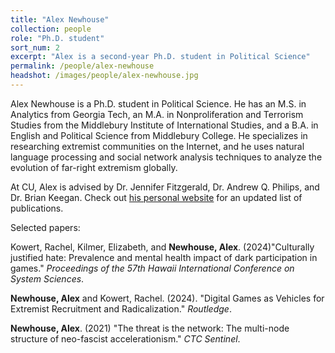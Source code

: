 ```yaml
---
title: "Alex Newhouse"
collection: people
role: "Ph.D. student"
sort_num: 2
excerpt: "Alex is a second-year Ph.D. student in Political Science"
permalink: /people/alex-newhouse
headshot: /images/people/alex-newhouse.jpg
---
```


Alex Newhouse is a Ph.D. student in Political Science. He has an M.S. in Analytics from Georgia Tech, an M.A. in Nonproliferation and Terrorism Studies from the Middlebury Institute of International Studies, and a B.A. in English and Political Science from Middlebury College. He specializes in researching extremist communities on the Internet, and he uses natural language processing and social network analysis techniques to analyze the evolution of far-right extremism globally. 

At CU, Alex is advised by Dr. Jennifer Fitzgerald, Dr. Andrew Q. Philips, and Dr. Brian Keegan. Check out [his personal website](https://alexbnewhouse.github.io) for an updated list of publications.

Selected papers: 

Kowert, Rachel, Kilmer, Elizabeth, and **Newhouse, Alex**. (2024)"Culturally justified hate: Prevalence and mental health impact of dark participation in games." _Proceedings of the 57th Hawaii International Conference on System Sciences_. 

**Newhouse, Alex** and Kowert, Rachel. (2024). "Digital Games as Vehicles for Extremist Recruitment and Radicalization." _Routledge_. 

**Newhouse, Alex**. (2021) "The threat is the network: The multi-node structure of neo-fascist accelerationism." _CTC Sentinel_. 

